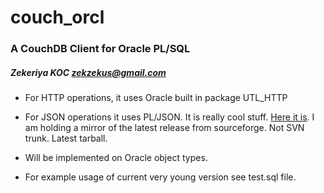 # couch_orcl
### A CouchDB Client for Oracle PL/SQL
##### Zekeriya KOC <zekzekus@gmail.com>

* For HTTP operations, it uses Oracle built in package UTL_HTTP

* For JSON operations it uses PL/JSON. It is really cool stuff.
  [Here it is](http://sourceforge.net/projects/pljson/).
  I am holding a mirror of the latest release from sourceforge. Not SVN trunk.
  Latest tarball. 

* Will be implemented on Oracle object types.

* For example usage of current very young version see test.sql file.